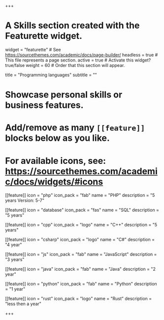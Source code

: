 +++
# A Skills section created with the Featurette widget.
widget = "featurette"  # See https://sourcethemes.com/academic/docs/page-builder/
headless = true  # This file represents a page section.
active = true  # Activate this widget? true/false
weight = 60  # Order that this section will appear.

title = "Programming languages"
subtitle = ""

# Showcase personal skills or business features.
# 
# Add/remove as many `[[feature]]` blocks below as you like.
# 
# For available icons, see: https://sourcethemes.com/academic/docs/widgets/#icons
  
[[feature]]
  icon = "php"
  icon_pack = "fab"
  name = "PHP"
  description = "5 years Version: 5-7"
  
[[feature]]
  icon = "database"
  icon_pack = "fas"
  name = "SQL"
  description = "5 years"

[[feature]]
  icon = "cpp"
  icon_pack = "logo"
  name = "C++"
  description = "5 years"

[[feature]]
  icon = "csharp"
  icon_pack = "logo"
  name = "C#"
  description = "4 year"

[[feature]]
  icon = "js"
  icon_pack = "fab"
  name = "JavaScript"
  description = "3 years"


[[feature]]
  icon = "java"
  icon_pack = "fab"
  name = "Java"
  description = "2 year"

[[feature]]
  icon = "python"
  icon_pack = "fab"
  name = "Python"
  description = "1 year"

[[feature]]
  icon = "rust"
  icon_pack = "logo"
  name = "Rust"
  description = "less then a year"

+++